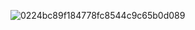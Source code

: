 
![0224bc89f184778fc8544c9c65b0d089](https://github.com/90shree/90shree/assets/163702108/a401de92-385a-4fe5-b787-10ea6a522d7c)

